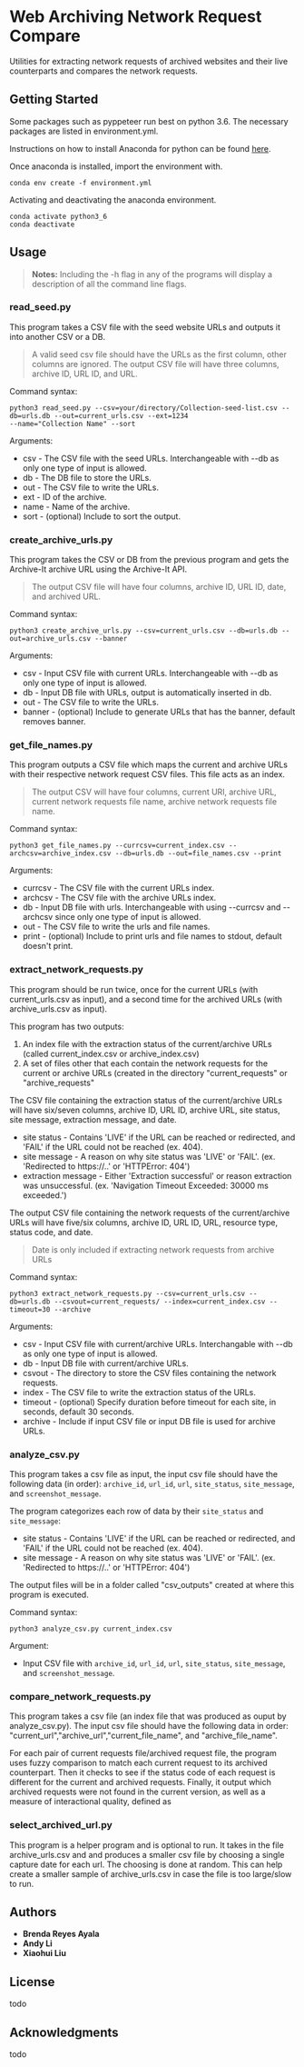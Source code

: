 # Web Archiving Network Request Compare
Utilities for extracting network requests of archived websites and their live counterparts and compares the network requests.

## Getting Started
Some packages such as pyppeteer run best on python 3.6. The necessary packages are listed in environment.yml.

Instructions on how to install Anaconda for python can be found [here](https://docs.anaconda.com/anaconda/install/linux/).

Once anaconda is installed, import the environment with.
```
conda env create -f environment.yml
```
Activating and deactivating the anaconda environment.
```
conda activate python3_6
conda deactivate
```

## Usage
> **Notes:** Including the -h flag in any of the programs will display a description of all the command line flags.

### read_seed.py
This program takes a CSV file with the seed website URLs and outputs it into another CSV or a DB.
> A valid seed csv file should have the URLs as the first column, other columns are ignored.
> The output CSV file will have three columns, archive ID, URL ID, and URL.

Command syntax: 
```
python3 read_seed.py --csv=your/directory/Collection-seed-list.csv --db=urls.db --out=current_urls.csv --ext=1234
--name="Collection Name" --sort
```
Arguments:
* csv - The CSV file with the seed URLs. Interchangeable with --db as only one type of input is allowed.
* db - The DB file to store the URLs.
* out - The CSV file to write the URLs.
* ext - ID of the archive.
* name - Name of the archive.
* sort - (optional) Include to sort the output.

### create_archive_urls.py
This program takes the CSV or DB from the previous program and gets the Archive-It archive URL using the Archive-It API.  
> The output CSV file will have four columns, archive ID, URL ID, date, and archived URL.

Command syntax: 
```
python3 create_archive_urls.py --csv=current_urls.csv --db=urls.db --out=archive_urls.csv --banner
```
Arguments:
* csv - Input CSV file with current URLs. Interchangeable with --db as only one type of input is allowed.
* db - Input DB file with URLs, output is automatically inserted in db.
* out - The CSV file to write the URLs.
* banner - (optional) Include to generate URLs that has the banner, default removes banner.


### get_file_names.py
This program outputs a CSV file which maps the current and archive URLs with their respective network request CSV files. This file acts as an index. 
> The output CSV will have four columns, current URl, archive URL, current network requests file name, archive network requests file name.

Command syntax:
```
python3 get_file_names.py --currcsv=current_index.csv --archcsv=archive_index.csv --db=urls.db --out=file_names.csv --print
```
Arguments:
* currcsv - The CSV file with the current URLs index.
* archcsv - The CSV file with the archive URLs index.
* db - Input DB file with urls. Interchangeable with using --currcsv and --archcsv since only one type of input is allowed. 
* out - The CSV file to write the urls and file names. 
* print - (optional) Include to print urls and file names to stdout, default doesn't print.


### extract_network_requests.py

This program should be run twice, once for the current URLs (with current_urls.csv as input), and a second time for the archived URLs (with archive_urls.csv as input). 

This program has two outputs: 

<ol>
  <li>An index file with the extraction status of the current/archive URLs (called current_index.csv or archive_index.csv)</li>
  <li>A set of files other that each contain the network requests for the current or archive URLs (created in the directory "current_requests" or "archive_requests"</li>
</ol>



The CSV file containing the extraction status of the current/archive URLs will have six/seven columns, archive ID, URL ID, archive URL, site status, site message, extraction message, and date.

* site status - Contains 'LIVE' if the URL can be reached or redirected, and 'FAIL' if the URL could not be reached (ex. 404).
* site message - A reason on why site status was 'LIVE' or 'FAIL'. (ex. 'Redirected to https://..' or 'HTTPError: 404')
* extraction message - Either 'Extraction successful' or reason extraction was unsuccessful. (ex. 'Navigation Timeout Exceeded: 30000 ms exceeded.')

The output CSV file containing the network requests of the current/archive URLs will have five/six columns, archive ID, URL ID, URL, resource type, status code, and date.

> Date is only included if extracting network requests from archive URLs

Command syntax:
```
python3 extract_network_requests.py --csv=current_urls.csv --db=urls.db --csvout=current_requests/ --index=current_index.csv --timeout=30 --archive
```
Arguments:
* csv - Input CSV file with current/archive URLs. Interchangable with --db as only one type of input is allowed.
* db - Input DB file with current/archive URLs.
* csvout - The directory to store the CSV files containing the network requests.
* index - The CSV file to write the extraction status of the URLs.
* timeout - (optional) Specify duration before timeout for each site, in seconds, default 30 seconds.
* archive - Include if input CSV file or input DB file is used for archive URLs.

### analyze_csv.py

This program takes a csv file as input, the input csv file should have the following data (in order): `archive_id`, `url_id`, `url`, `site_status`, `site_message`, and `screenshot_message`.

The program categorizes each row of data by their `site_status` and `site_message`:
* site status - Contains 'LIVE' if the URL can be reached or redirected, and 'FAIL' if the URL could not be reached (ex. 404).
* site message - A reason on why site status was 'LIVE' or 'FAIL'. (ex. 'Redirected to https://..' or 'HTTPError: 404')

The output files will be in a folder called "csv_outputs" created at where this program is executed. 

Command syntax:
```
python3 analyze_csv.py current_index.csv
```

Argument:

* Input CSV file with `archive_id`, `url_id`, `url`, `site_status`, `site_message`, and `screenshot_message`.

### compare_network_requests.py

This program takes a csv file (an index file that was produced as ouput by analyze_csv.py). The input csv file should have the following data in order: "current_url","archive_url","current_file_name", and "archive_file_name". 

For each pair of current requests file/archived request file, the program uses fuzzy comparison to match each current request to its archived counterpart. Then it checks to see if the status code of each request is different for the current and archived requests. Finally, it output which archived requests were not found in the current version, as well as a measure of interactional quality, defined as 

### select_archived_url.py

This program is a helper program and is optional to run. It takes in the file archive_urls.csv and and produces a smaller csv file by choosing a single capture date for each url. The choosing is done at random. This can help create a smaller sample of archive_urls.csv in case the file is too large/slow to run. 

## Authors
* **Brenda Reyes Ayala** 
* **Andy Li**
* **Xiaohui Liu**
## License
todo

## Acknowledgments 
todo
